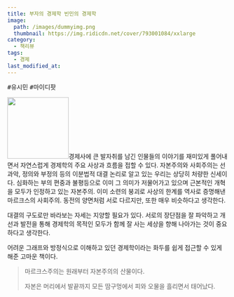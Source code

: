```yaml
---
title: 부자의 경제학 빈민의 경제학
image: 
  path: /images/dummyimg.png
  thumbnail: https://img.ridicdn.net/cover/793001084/xxlarge
category:
  - 책리뷰
tags:
  - 경제
last_modified_at:
---
```


<kbd>#유시민</kbd> <kbd>#마이디팟</kbd> 

<img src="https://img.ridicdn.net/cover/793001084/xxlarge" style="width: 140px" class="align-left" alt=""/>경제사에 큰 발자취를 남긴 인물들의 이야기를 재미있게 풀어내면서 자연스럽게 경제학의 주요 사상과 흐름을 접할 수 있다. 자본주의와 사회주의는 선과악, 정의와 부정의 등의 이분법적 대결 논리로 알고 있는 우리는 상당히 처량한 신세이다. 심화하는 부의 편중과 불평등으로 이미 그 의미가 저물어가고 있으며 근본적인 개혁을 모두가 인정하고 있는 자본주의. 이미 소련의 붕괴로 사상의 한계를 역사로 증명해낸 마르크스의 사회주의. 동전의 양면처럼 서로 다르지만, 또한 매우 비슷하다고 생각한다. 

대결의 구도로만 바라보는 자세는 지양할 필요가 있다. 서로의 장단점을 잘 파악하고 개선과 발전을 통해 경제학의 목적인 모두가 함께 잘 사는 세상을 향해 나아가는 것이 중요하다고 생각한다. 

어려운 그래프와 방정식으로 이해하고 있던 경제학이라는 화두를 쉽게 접근할 수 있게 해준 고마운 책이다. 

> 마르크스주의는 원래부터 자본주의의 산물이다. 
>
> 자본은 머리에서 발끝까지 모든 땀구멍에서 피와 오물을 흘리면서 태어났다. 
